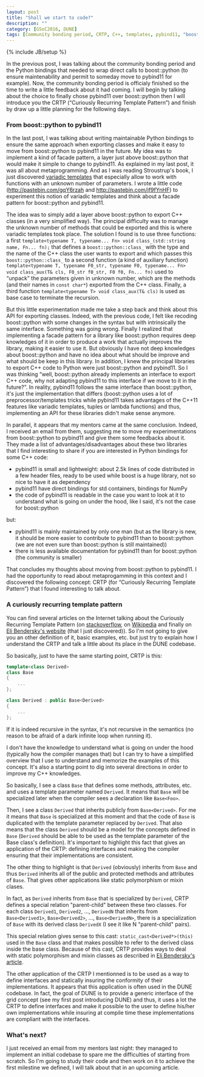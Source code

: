```yaml
---
layout: post
title: "Shall we start to code?"
description: ""
category: [GSoC2016, DUNE] 
tags: [Community bonding period, CRTP, C++, templates, pybind11, "boost::python"]
---
```

{% include JB/setup %}

In the previous post, I was talking about the community bonding period and the Python bindings that needed to wrap direct calls to boost::python (to ensure maintenability and permit to someday move to pybind11 for example). Now, the community bonding period is officialy finished so the time to write a little feedback about it had coming. I will begin by talking about the choice to finally chose pybind11 over boost::python then I will introduce you the CRTP (“Curiously Recurring Template
Pattern”) and finish by draw up a little planning for the following days.

### From boost::python to pybind11

In the last post, I was talking about writing maintainable Python bindings to ensure the same approach when exporting classes and make it easy to move from boost::python to pybind11 in the future. My idea was to implement a kind of facade pattern, a layer just above boost::python that would make it simple to change to pybind11. As explained in my last post, it was all about metaprogramming. And as I was reading Stroustrup's book, I just discovered [variadic templates](http://en.cppreference.com/w/cpp/language/parameter_pack) that especially allow to work with functions with an unknown number of parameters. I wrote a little code (<http://pastebin.com/gqY6rzah> and <http://pastebin.com/jf9fYnHF>) to experiment this notion of variadic templates and think about a facade pattern for boost::python and pybind11.

The idea was to simply add a layer above boost::python to export C++ classes (in a very simplified way). The principal difficulty was to manage the unknown number of methods that could be exported and this is where variadic templates took place. The solution I found is to use three functions: a first `template<typename T, typename... Fn> void class_(std::string name, Fn... fn);` that defines a `boost::python::class_` with the type and the name of the C++ class the user wants to export and which passes this `boost::python::class_` to a second function (a kind of auxiliary function) `template<typename T, typename F0_str, typename F0, typename... Fn> void class_aux(T& cls, F0_str f0_str, F0 f0, Fn... fn)` used to “unpack” the parameters given in unknown number, which are the methods (and their names in `const char*`) exported from the C++ class. Finally, a third function `template<typename T> void class_aux(T& cls)` is used as base case to terminate the recursion. 

But this little experimentation made me take a step back and think about this API for exporting classes. Indeed, with the previous code, I felt like recoding boost::python with some changes in the syntax but with intrinsically the same interface. Something was going wrong. Finally I realized that implementing a facade pattern for a library like boost::python requires deep knowledges of it in order to produce a work that actually improves the library, making it easier to use it. But obviously
I have not deep knowledges about boost::python and have no idea about what should be improve and what should be keep in this library. In addition, I knew the principal libraries to export C++ code to Python were just boost::python and pybind11. So I was thinking “well, boost::python already implements an interface to export C++ code, why not adapting pybind11 to this interface if we move to it in the future?”. In reality, pybind11 follows the same interface than boost::python, it's just the
implementation that differs (boost::python uses a lot of preprocessor/templates tricks while pybind11 takes advantages of the C++11 features like variadic templates, tuples or lambda functions) and thus, implementing an API for these libraries didn't make sense anymore.

In parallel, it appears that my mentors came at the same conclusion. Indeed, I received an email from them, suggesting me to move my experimentations from boost::python to pybind11 and give them some feedbacks about it. They made a list of advantages/disadvantages about these two libraries that I find interesting to share if you are interested in Python bindings for some C++ code:

- pybind11 is small and lightweight: about 2.5k lines of code distributed in a few header files, ready to be used while boost is a huge library, not so nice to have it as dependency
- pybind11 have direct bindings for std containers, bindings for NumPy
- the code of pybind11 is readable in the case you want to look at it to understand what is going on under the hood, like I said, it's not the case for boost::python

but:

- pybind11 is mainly maintained by only one man (but as the library is new, it should be more easier to contribute to pybind11 than to boost::python (we are not even sure than boost::python is still maintained))
- there is less available documentation for pybind11 than for boost::python (the community is smaller)

That concludes my thoughts about moving from boost::python to pybind11. I had the opportunity to read about metaprogamming in this context and I discovered the following concept: CRTP (for “Curiously Recurring Template Pattern”) that I found interesting to talk about.

### A curiously recurring template pattern

You can find several articles on the Internet talking about the Curiously Recurring Template Pattern (on [stackoverflow](http://stackoverflow.com/questions/4173254/what-is-the-curiously-recurring-template-pattern-crtp), on [Wikipedia](https://en.wikipedia.org/wiki/Curiously_recurring_template_pattern) and finally on [Eli Bendersky's website](http://eli.thegreenplace.net/2011/05/17/the-curiously-recurring-template-pattern-in-c) (that I just discovered)). So I'm not going to give you an
other definition of it, basic examples, etc. but just try to explain how I understand the CRTP and talk a little about its place in the DUNE codebase.

So basically, just to have the same starting point, CRTP is this:

```c++
template<class Derived>
class Base
{
    ...
};

class Derived : public Base<Derived>
{
    ...
};
```

If it is indeed recursive in the syntax, it's not recursive in the semantics (no reason to be afraid of a dark infinite loop when running it).

I don't have the knowledge to understand what is going on under the hood (typically how the compiler manages that) but I can try to have a simplified overview that I use to understand and memorize the examples of this concept. It's also a starting point to dig into several directions in order to improve my C++ knowledges.

So basically, I see a class `Base` that defines some methods, attributes, etc. and uses a template parameter named `Derived`. It means that `Base` will be specialized later when the compiler sees a declaration like `Base<Foo>`.

Then, I see a class `Derived` that inherits publicly from `Base<Derived>`. For me it means that `Base` is specialized at this moment and that the code of `Base` is duplicated with the template parameter replaced by `Derived`. That also means that the class `Derived` should be a model for the concepts defined in `Base` (`Derived` should be able to be used as the template parameter of the Base class's definition). It's important to highlight this fact that gives an application of the CRTP:
defining interfaces and making the compiler ensuring that their implementations are consistent. 

The other thing to highlight is that `Derived` (obviously) inherits from `Base` and thus `Derived` inherits all of the public and protected methods and attributes of `Base`. That gives other applications like static polymorphism or mixin clases.

In fact, as `Derived` inherits from `Base` that is specialized by `Derived`, CRTP defines a special relation "parent-child" between these two classes. For each class `Derived1`, `Derived2`, ..., `DerivedN` that inherits from `Base<Derived1>`, `Base<Derived2>`, ..., `Base<DerivedN>`, there is a specialization of `Base` with its derived class `DerivedX` (I see it like N "parent-child" pairs).

This special relation gives sense to this cast: `static_cast<Derived*>(this)` used in the `Base` class and that makes possible to refer to the derived class inside the base class. Because of this cast, CRTP provides ways to deal with static polymorphism and mixin classes as described in [Eli Bendersky's article](http://eli.thegreenplace.net/2011/05/17/the-curiously-recurring-template-pattern-in-c).

The other application of the CRTP I mentionned is to be used as a way to define interfaces and statically insuring the conformity of their implementations. It appears that this application is often used in the DUNE codebase. In fact, the goal of DUNE is to provide a generic interface of the grid concept (see my first post introducing DUNE) and thus, it uses a lot the CRTP to define interfaces and make it possible to the user to define his/her own
implementations while insuring at compile time these implementations are compliant with the interfaces. 

### What's next?

I just received an email from my mentors last night: they managed to implement an initial codebase to spare me the difficulties of starting from scratch. So I'm going to study their code and then work on it to achieve the first milestine we defined, I will talk about that in an upcoming article.
